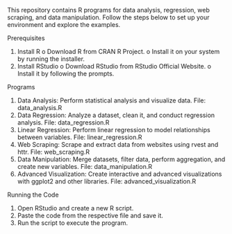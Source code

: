 This repository contains R programs for data analysis, regression, web scraping, and data manipulation. Follow the steps below to set up your environment and explore the examples.

Prerequisites
1.	Install R
o	Download R from CRAN R Project.
o	Install it on your system by running the installer.
2.	Install RStudio
o	Download RStudio from RStudio Official Website.
o	Install it by following the prompts.

Programs
1.	Data Analysis: Perform statistical analysis and visualize data.
File: data_analysis.R
2.	Data Regression: Analyze a dataset, clean it, and conduct regression analysis.
File: data_regression.R
3.	Linear Regression: Perform linear regression to model relationships between variables.
File: linear_regression.R
4.	Web Scraping: Scrape and extract data from websites using rvest and httr.
File: web_scraping.R
5.	Data Manipulation: Merge datasets, filter data, perform aggregation, and create new variables.
File: data_manipulation.R
6.	Advanced Visualization: Create interactive and advanced visualizations with ggplot2 and other libraries.
File: advanced_visualization.R

Running the Code
1.	Open RStudio and create a new R script.
2.	Paste the code from the respective file and save it.
3.	Run the script to execute the program.

